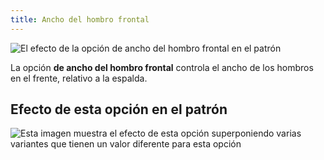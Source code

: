 ```yaml
---
title: Ancho del hombro frontal
---
```


![El efecto de la opción de ancho del hombro frontal en el patrón](sample.png)

La opción **de ancho del hombro frontal** controla el ancho de los hombros en el frente, relativo a la espalda.

## Efecto de esta opción en el patrón

![Esta imagen muestra el efecto de esta opción superponiendo varias variantes que tienen un valor diferente para esta opción](bella_frontshoulderwidth_sample.svg "Efecto de esta opción en el patrón")
